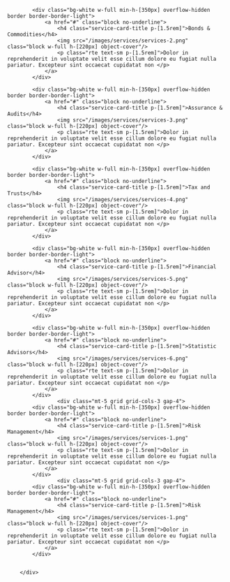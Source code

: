             <div class="bg-white w-full min-h-[350px] overflow-hidden border border-border-light">
                <a href="#" class="block no-underline">
                    <h4 class="service-card-title p-[1.5rem]">Bonds & Commodities</h4>
                    <img src="/images/services/services-2.png" class="block w-full h-[220px] object-cover"/>
                    <p class="rte text-sm p-[1.5rem]">Dolor in reprehenderit in voluptate velit esse cillum dolore eu fugiat nulla pariatur. Excepteur sint occaecat cupidatat non </p>
                </a>
            </div>

            <div class="bg-white w-full min-h-[350px] overflow-hidden border border-border-light">
                <a href="#" class="block no-underline">
                    <h4 class="service-card-title p-[1.5rem]">Assurance & Audits</h4>
                    <img src="/images/services/services-3.png" class="block w-full h-[220px] object-cover"/>
                    <p class="rte text-sm p-[1.5rem]">Dolor in reprehenderit in voluptate velit esse cillum dolore eu fugiat nulla pariatur. Excepteur sint occaecat cupidatat non </p>
                </a>
            </div>

            <div class="bg-white w-full min-h-[350px] overflow-hidden border border-border-light">
                <a href="#" class="block no-underline">
                    <h4 class="service-card-title p-[1.5rem]">Tax and Trusts</h4>
                    <img src="/images/services/services-4.png" class="block w-full h-[220px] object-cover"/>
                    <p class="rte text-sm p-[1.5rem]">Dolor in reprehenderit in voluptate velit esse cillum dolore eu fugiat nulla pariatur. Excepteur sint occaecat cupidatat non </p>
                </a>
            </div>

            <div class="bg-white w-full min-h-[350px] overflow-hidden border border-border-light">
                <a href="#" class="block no-underline">
                    <h4 class="service-card-title p-[1.5rem]">Financial Advisor</h4>
                    <img src="/images/services/services-5.png" class="block w-full h-[220px] object-cover"/>
                    <p class="rte text-sm p-[1.5rem]">Dolor in reprehenderit in voluptate velit esse cillum dolore eu fugiat nulla pariatur. Excepteur sint occaecat cupidatat non </p>
                </a>
            </div>

            <div class="bg-white w-full min-h-[350px] overflow-hidden border border-border-light">
                <a href="#" class="block no-underline">
                    <h4 class="service-card-title p-[1.5rem]">Statistic Advisors</h4>
                    <img src="/images/services/services-6.png" class="block w-full h-[220px] object-cover"/>
                    <p class="rte text-sm p-[1.5rem]">Dolor in reprehenderit in voluptate velit esse cillum dolore eu fugiat nulla pariatur. Excepteur sint occaecat cupidatat non </p>
                </a>
            </div>
                    <div class="mt-5 grid grid-cols-3 gap-4">
            <div class="bg-white w-full min-h-[350px] overflow-hidden border border-border-light">
                <a href="#" class="block no-underline">
                    <h4 class="service-card-title p-[1.5rem]">Risk Management</h4>
                    <img src="/images/services/services-1.png" class="block w-full h-[220px] object-cover"/>
                    <p class="rte text-sm p-[1.5rem]">Dolor in reprehenderit in voluptate velit esse cillum dolore eu fugiat nulla pariatur. Excepteur sint occaecat cupidatat non </p>
                </a>
            </div>
                    <div class="mt-5 grid grid-cols-3 gap-4">
            <div class="bg-white w-full min-h-[350px] overflow-hidden border border-border-light">
                <a href="#" class="block no-underline">
                    <h4 class="service-card-title p-[1.5rem]">Risk Management</h4>
                    <img src="/images/services/services-1.png" class="block w-full h-[220px] object-cover"/>
                    <p class="rte text-sm p-[1.5rem]">Dolor in reprehenderit in voluptate velit esse cillum dolore eu fugiat nulla pariatur. Excepteur sint occaecat cupidatat non </p>
                </a>
            </div>


        </div>
